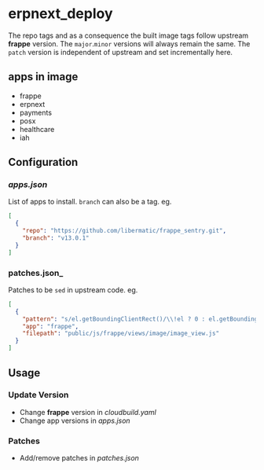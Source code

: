 # erpnext_deploy

The repo tags and as a consequence the built image tags follow upstream **frappe**
version. The `major`.`minor` versions will always remain the same. The `patch` version
is independent of upstream and set incrementally here.

## apps in image

- frappe
- erpnext
- payments
- posx
- healthcare
- iah

## Configuration

### _apps.json_

List of apps to install. `branch` can also be a tag. eg.

```json
[
  {
    "repo": "https://github.com/libermatic/frappe_sentry.git",
    "branch": "v13.0.1"
  }
]
```

### patches.json\_

Patches to be `sed` in upstream code. eg.

```json
[
  {
    "pattern": "s/el.getBoundingClientRect()/\\!el ? 0 : el.getBoundingClientRect()/",
    "app": "frappe",
    "filepath": "public/js/frappe/views/image/image_view.js"
  }
]
```

## Usage

### Update Version

- Change **frappe** version in _cloudbuild.yaml_
- Change app versions in _apps.json_

### Patches

- Add/remove patches in _patches.json_
